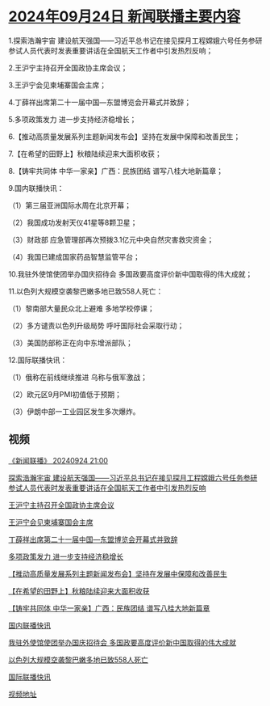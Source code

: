 # [2024年09月24日 新闻联播主要内容](https://tv.cctv.com/lm/xwlb/day/20240924.shtml)

1.探索浩瀚宇宙 建设航天强国——习近平总书记在接见探月工程嫦娥六号任务参研参试人员代表时发表重要讲话在全国航天工作者中引发热烈反响；

2.王沪宁主持召开全国政协主席会议；

3.王沪宁会见柬埔寨国会主席；

4.丁薛祥出席第二十一届中国—东盟博览会开幕式并致辞；

5.多项政策发力 进一步支持经济稳增长；

6.【推动高质量发展系列主题新闻发布会】坚持在发展中保障和改善民生；

7.【在希望的田野上】秋粮陆续迎来大面积收获；

8.【铸牢共同体 中华一家亲】广西：民族团结 谱写八桂大地新篇章；

9.国内联播快讯：

（1）第三届亚洲国际水周在北京开幕；

（2）我国成功发射天仪41星等8颗卫星；

（3）财政部 应急管理部再次预拨3.1亿元中央自然灾害救灾资金；

（4）我国已建成国家药品智慧监管平台；

10.我驻外使馆使团举办国庆招待会 多国政要高度评价新中国取得的伟大成就；

11.以色列大规模空袭黎巴嫩多地已致558人死亡：

（1）黎南部大量民众北上避难 多地学校停课；

（2）多方谴责以色列升级局势 呼吁国际社会采取行动；

（3）美国防部称正在向中东增派部队；

12.国际联播快讯：

（1）俄称在前线继续推进 乌称与俄军激战；

（2）欧元区9月PMI初值低于预期；

（3）伊朗中部一工业园区发生多次爆炸。

## 视频

[《新闻联播》 20240924 21:00](https://tv.cctv.com/2024/09/24/VIDE1Tnz9HKPSJSY2JgvZ2iv240924.shtml)

[探索浩瀚宇宙 建设航天强国——习近平总书记在接见探月工程嫦娥六号任务参研参试人员代表时发表重要讲话在全国航天工作者中引发热烈反响](https://tv.cctv.com/2024/09/24/VIDEqf5HxcDsPjeNeKs0gjWk240924.shtml)

[王沪宁主持召开全国政协主席会议](https://tv.cctv.com/2024/09/24/VIDEEfEcQPwxKy0OJ5o7Mk1m240924.shtml)

[王沪宁会见柬埔寨国会主席](https://tv.cctv.com/2024/09/24/VIDEjEeIcXXV6VHHHvyREqPD240924.shtml)

[丁薛祥出席第二十一届中国—东盟博览会开幕式并致辞](https://tv.cctv.com/2024/09/24/VIDE1ggfxHa0O4Pi3zRf66kc240924.shtml)

[多项政策发力 进一步支持经济稳增长](https://tv.cctv.com/2024/09/24/VIDE2BDtV1WloCMT5SH3v4Fy240924.shtml)

[【推动高质量发展系列主题新闻发布会】坚持在发展中保障和改善民生](https://tv.cctv.com/2024/09/24/VIDEBOGjiRgDIZlxgbQJlNg8240924.shtml)

[【在希望的田野上】秋粮陆续迎来大面积收获](https://tv.cctv.com/2024/09/24/VIDERQmXSW2xbMmSOBybI0yd240924.shtml)

[【铸牢共同体 中华一家亲】广西：民族团结 谱写八桂大地新篇章](https://tv.cctv.com/2024/09/24/VIDEPEwjSpSWOte57zeyIGjH240924.shtml)

[国内联播快讯](https://tv.cctv.com/2024/09/24/VIDEoRPgi4FYUSZgqZkAH913240924.shtml)

[我驻外使馆使团举办国庆招待会 多国政要高度评价新中国取得的伟大成就](https://tv.cctv.com/2024/09/24/VIDEZykdJ9WoDVmaiaO9JYkA240924.shtml)

[以色列大规模空袭黎巴嫩多地已致558人死亡](https://tv.cctv.com/2024/09/24/VIDEHXX4Hjozo0CfFfJVdYZv240924.shtml)

[国际联播快讯](https://tv.cctv.com/2024/09/24/VIDE9nVjmk3ZpSxXH29eKNYE240924.shtml)

[视频地址](https://tv.cctv.com/lm/xwlb/day/20240924.shtml) 

